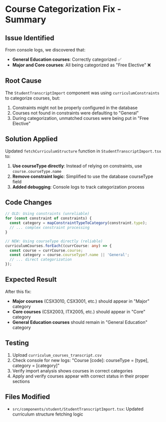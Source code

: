 # Course Categorization Fix - Summary

## Issue Identified
From console logs, we discovered that:
- **General Education courses**: Correctly categorized ✅
- **Major and Core courses**: All being categorized as "Free Elective" ❌

## Root Cause
The `StudentTranscriptImport` component was using `curriculumConstraints` to categorize courses, but:
1. Constraints might not be properly configured in the database
2. Courses not found in constraints were defaulting to "General"
3. During categorization, unmatched courses were being put in "Free Elective"

## Solution Applied
Updated `fetchCurriculumStructure` function in `StudentTranscriptImport.tsx` to:

1. **Use courseType directly**: Instead of relying on constraints, use `course.courseType.name`
2. **Remove constraint logic**: Simplified to use the database courseType field
3. **Added debugging**: Console logs to track categorization process

## Code Changes
```typescript
// OLD: Using constraints (unreliable)
for (const constraint of constraints) {
  const category = mapConstraintTypeToCategory(constraint.type);
  // ... complex constraint processing
}

// NEW: Using courseType directly (reliable)
curriculumCourses.forEach((currCourse: any) => {
  const course = currCourse.course;
  const category = course.courseType?.name || 'General';
  // ... direct categorization
});
```

## Expected Result
After this fix:
- **Major courses** (CSX3010, CSX3001, etc.) should appear in "Major" category
- **Core courses** (CSX2003, ITX2005, etc.) should appear in "Core" category  
- **General Education courses** should remain in "General Education" category

## Testing
1. Upload `curriculum_courses_transcript.csv`
2. Check console for new logs: "Course [code]: courseType = [type], category = [category]"
3. Verify import analysis shows courses in correct categories
4. Apply and verify courses appear with correct status in their proper sections

## Files Modified
- `src/components/student/StudentTranscriptImport.tsx`: Updated curriculum structure fetching logic